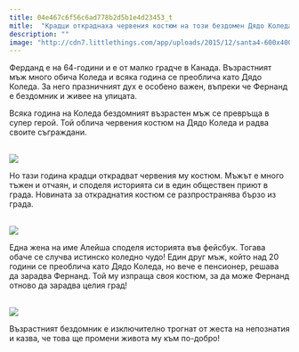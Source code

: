 ```yaml
---
title: 04e467c6f56c6ad778b2d5b1e4d23453_t
mitle:  "Крадци откраднаха червения костюм на този бездомен Дядо Коледа. Но тогава се случи истинско коледно чудо!"
description: ""
image: "http://cdn7.littlethings.com/app/uploads/2015/12/santa4-600x400.jpg"
---
```


<p>   </p><p>Ферданд е на 64-години и е от малко градче в Канада. Възрастният мъж много обича Коледа и всяка година се преоблича като Дядо Коледа. За него празничният дух е особено важен, въпреки че Фернанд е бездомник и живее на улицата. </p> <p>Всяка година на Коледа бездомният възрастен мъж се превръща в супер герой. Той облича червения костюм на Дядо Коледа и радва своите съграждани. </p> <p> <br/><img src="http://cdn7.littlethings.com/app/uploads/2015/12/santa4-600x400.jpg"/><br/> </p><p>Но тази година крадци открадват червения му костюм. Мъжът е много тъжен и отчаян, и споделя историята си в един обществен приют в града.  Новината за откраднатия костюм се разпространява бързо из града.</p><p></p>    <div id="SC_TBlock_456377" class="SC_TBlock"> </div><p></p><p></p> <p> <br/><img src="http://cdn6.littlethings.com/app/uploads/2015/12/santa5-600x372.jpg"/><br/></p> <p>Една жена на име Алейша споделя историята във фейсбук. Тогава обаче се случва истинско коледно чудо! Един друг мъж, който над 20 години се преоблича като Дядо Коледа, но вече е пенсионер, решава да зарадва Фернанд. Той му изпраща своя костюм, за да може Фернанд отново да зарадва целия град!</p> <p> <br/><img src="http://cdn9.littlethings.com/app/uploads/2015/12/santa2.jpg"/><br/></p> <p>Възрастният бездомник е изключително трогнат от жеста на непознатия и казва, че това ще промени живота му към по-добро!</p>  <p>    </p><div id="SC_TBlock_456377" class="SC_TBlock"> </div><p></p>             <i></i><i></i>        